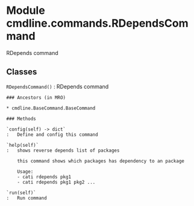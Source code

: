 Module cmdline.commands.RDependsCommand
=======================================
RDepends command

Classes
-------

`RDependsCommand()`
:   RDepends command

    ### Ancestors (in MRO)

    * cmdline.BaseCommand.BaseCommand

    ### Methods

    `config(self) ‑> dict`
    :   Define and config this command

    `help(self)`
    :   shows reverse depends list of packages
        
        this command shows which packages has dependency to an package
        
        Usage:
        - cati rdepends pkg1
        - cati rdepends pkg1 pkg2 ...

    `run(self)`
    :   Run command